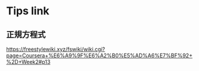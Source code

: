 # Tips link

## 正規方程式

https://freestylewiki.xyz/fswiki/wiki.cgi?page=Coursera+%E6%A9%9F%E6%A2%B0%E5%AD%A6%E7%BF%92+%2D+Week2#p13
